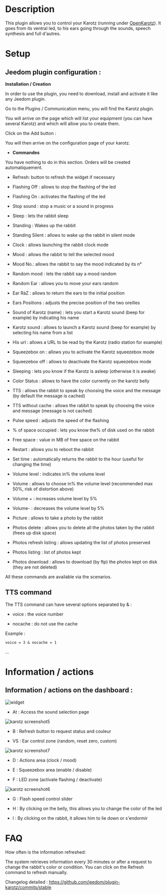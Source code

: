 Description 
===========

This plugin allows you to control your Karotz (running under
[OpenKarotz](http://www.openkarotz.org/)). It goes from its ventral led, to
his ears going through the sounds, speech synthesis and full
d'autres.

Setup 
=============

Jeedom plugin configuration : 
--------------------------------

**Installation / Creation**

In order to use the plugin, you need to download, install and
activate it like any Jeedom plugin.

Go to the Plugins / Communication menu, you will find the
Karotz plugin.

You will arrive on the page which will list your equipment (you can
have several Karotz) and which will allow you to create them.

Click on the Add button :

You will then arrive on the configuration page of your karotz.

-   **Commandes**

You have nothing to do in this section. Orders will be created
automatiquement.

-   Refresh: button to refresh the widget if necessary

-   Flashing Off : allows to stop the flashing of the led

-   Flashing On : activates the flashing of the led

-   Stop sound : stop a music or a sound in progress

-   Sleep : lets the rabbit sleep

-   Standing : Wakes up the rabbit

-   Standing Silent : allows to wake up the rabbit in silent mode

-   Clock : allows launching the rabbit clock mode

-   Mood : allows the rabbit to tell the selected mood

-   Mood No.: allows the rabbit to say the mood indicated by its
    n°

-   Random mood : lets the rabbit say a mood
    random

-   Random Ear : allows you to move your ears
    random

-   Ear RàZ : allows to return the ears to the initial position

-   Ears Positions : adjusts the precise position of the two
    oreilles

-   Sound of Karotz (name) : lets you start a Karotz sound (beep
    for example) by indicating his name

-   Karotz sound : allows to launch a Karotz sound (beep for example)
    by selecting his name from a list

-   His url : allows a URL to be read by the Karotz (radio station
    for example)

-   Squeezebox on : allows you to activate the Karotz squeezebox mode

-   Squeezebox off : allows to deactivate the Karotz squeezebox mode

-   Sleeping : lets you know if the Karotz is asleep (otherwise it
    is awake)

-   Color Status : allows to have the color currently on the
    karotz belly

-   TTS : allows the rabbit to speak by choosing the voice and the
    message (by default the message is cached)

-   TTS without cache : allows the rabbit to speak by choosing the
    voice and message (message is not cached)

-   Pulse speed : adjusts the speed of the flashing

-   % of space occupied : lets you know the% of disk used on
    the rabbit

-   Free space : value in MB of free space on the rabbit

-   Restart : allows you to reboot the rabbit

-   Set time : automatically returns the rabbit to
    the hour (useful for changing the time)

-   Volume level : indicates in% the volume level

-   Volume : allows to choose in% the volume level (recommended max
    50%, risk of distortion above)

-   Volume + : increases volume level by 5%

-   Volume- : decreases the volume level by 5%

-   Picture : allows to take a photo by the rabbit

-   Photos delete : allows you to delete all the photos taken by the
    rabbit (frees up disk space)

-   Photos refresh listing : allows updating the list of photos
    preserved

-   Photos listing : list of photos kept

-   Photos download : allows to download (by ftp) the photos
    kept on disk (they are not deleted)

All these commands are available via the scenarios.

TTS command 
------------

The TTS command can have several options separated by & :

-   voice : the voice number

-   nocache : do not use the cache

Example :

    voice = 3 & nocache = 1

…

Information / actions 
========================

Information / actions on the dashboard : 
---------------------------------------

![widget](../images/widget.jpg)

-   At : Access the sound selection page

![karotz screenshot5](../images/karotz_screenshot5.jpg)

-   B : Refresh button to request status and
    couleur

-   VS : Ear control zone (random, reset
    zero, custom)

![karotz screenshot7](../images/karotz_screenshot7.jpg)

-   D : Actions area (clock / mood)

-   E : Squeezebox area (enable / disable)

-   F : LED zone (activate flashing / deactivate)

![karotz screenshot6](../images/karotz_screenshot6.jpg)

-   G : Flash speed control slider

-   H : By clicking on the belly, this allows you to change the color of
    the led

-   I : By clicking on the rabbit, it allows him to lie down or
    s'endormir

FAQ 
===

How often is the information refreshed:   

 The system retrieves information every 30 minutes or after
    a request to change the rabbit's color or condition. You can
    click on the Refresh command to refresh manually.

Changelog detailed :
<https://github.com/jeedom/plugin-karotz/commits/stable>
